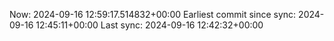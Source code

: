 Now: 2024-09-16 12:59:17.514832+00:00 Earliest commit since sync: 2024-09-16 12:45:11+00:00 Last sync: 2024-09-16 12:42:32+00:00
